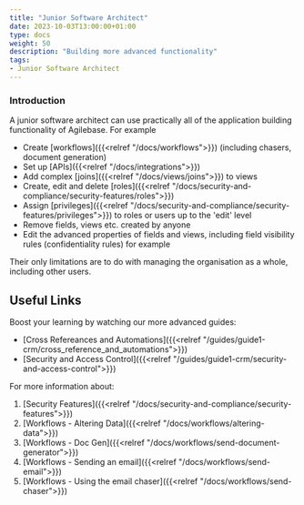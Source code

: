 ```yaml
---
title: "Junior Software Architect"
date: 2023-10-03T13:00:00+01:00
type: docs
weight: 50
description: "Building more advanced functionality"
tags:
- Junior Software Architect
---
```


### Introduction
A junior software architect can use practically all of the application building functionality of Agilebase. For example
* Create [workflows]({{<relref "/docs/workflows">}}) (including chasers, document generation)
* Set up [APIs]({{<relref "/docs/integrations">}})
* Add complex [joins]({{<relref "/docs/views/joins">}}) to views
* Create, edit and delete [roles]({{<relref "/docs/security-and-compliance/security-features/roles">}})
* Assign [privileges]({{<relref "/docs/security-and-compliance/security-features/privileges">}}) to roles or users up to the 'edit' level
* Remove fields, views etc. created by anyone
* Edit the advanced properties of fields and views, including field visibility rules (confidentiality rules) for example

Their only limitations are to do with managing the organisation as a whole, including other users.

## Useful Links
Boost your learning by watching our more advanced guides:
* [Cross Refereances and Automations]({{<relref "/guides/guide1-crm/cross_reference_and_automations">}})
* [Security and Access Control]({{<relref "/guides/guide1-crm/security-and-access-control">}})


For more information about:
1. [Security Features]({{<relref "/docs/security-and-compliance/security-features">}})	
2. [Workflows - Altering Data]({{<relref "/docs/workflows/altering-data">}})
3. [Workflows - Doc Gen]({{<relref "/docs/workflows/send-document-generator">}})
4. [Workflows - Sending an email]({{<relref "/docs/workflows/send-email">}})
5. [Workflows - Using the email chaser]({{<relref "/docs/workflows/send-chaser">}})

